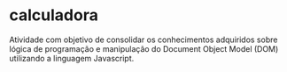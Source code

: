 # calculadora
Atividade com objetivo de consolidar os conhecimentos adquiridos sobre lógica de programação e manipulação do Document Object Model (DOM) utilizando a linguagem Javascript.
